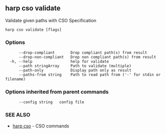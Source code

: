 ## harp cso validate

Validate given paths with CSO Specification

```
harp cso validate [flags]
```

### Options

```
      --drop-compliant       Drop compliant path(s) from result
      --drop-non-compliant   Drop non compliant path(s) from result
  -h, --help                 help for validate
      --path stringArray     Path to validate (multiple)
      --path-only            Display path only as result
      --paths-from string    Path to read path from ('-' for stdin or filename)
```

### Options inherited from parent commands

```
      --config string   config file
```

### SEE ALSO

* [harp cso](harp_cso.md)	 - CSO commands

